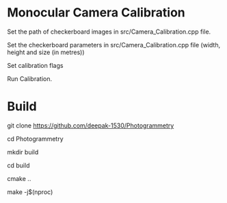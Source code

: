 # Monocular Camera Calibration

Set the path of checkerboard images in src/Camera_Calibration.cpp file.

Set the checkerboard parameters in  src/Camera_Calibration.cpp file (width, height and size (in metres))

Set calibration flags

Run Calibration.

# Build 

git clone https://github.com/deepak-1530/Photogrammetry

cd Photogrammetry

mkdir build

cd build

cmake ..

make -j$(nproc)
